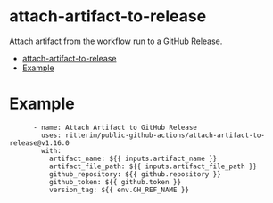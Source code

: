 # attach-artifact-to-release

Attach artifact from the workflow run to a GitHub Release.

- [attach-artifact-to-release](#attach-artifact-to-release)
- [Example](#example)

# Example

```
      - name: Attach Artifact to GitHub Release
        uses: ritterim/public-github-actions/attach-artifact-to-release@v1.16.0
        with:
          artifact_name: ${{ inputs.artifact_name }}
          artifact_file_path: ${{ inputs.artifact_file_path }}
          github_repository: ${{ github.repository }}
          github_token: ${{ github.token }}
          version_tag: ${{ env.GH_REF_NAME }}
```
